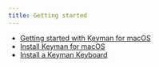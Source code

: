 ```yaml
---
title: Getting started
---
```

* [Getting started with Keyman for macOS](tutorial)
* [Install Keyman for macOS](install-keyman)
* [Install a Keyman Keyboard](install-keyboard)
